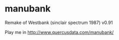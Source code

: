 # manubank
Remake of Westbank (sinclair spectrum 1987) v0.91

Play me in http://www.quercusdata.com/manubank/
